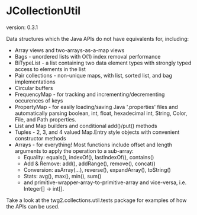 JCollectionUtil
==============
version: 0.3.1

Data structures which the Java APIs do not have equivalents for, including:
* Array views and two-arrays-as-a-map views
* Bags - unordered lists with O(1) index removal performance
* BiTypeList - a list containing two data element types with strongly typed access to elements in the list
* Pair collections - non-unique maps, with list, sorted list, and bag implementations
* Circular buffers
* FrequencyMap - for tracking and incrementing/decrementing occurences of keys
* PropertyMap - for easily loading/saving Java '.properties' files and automatically parsing boolean, int, float, hexadecimal int, String, Color, File, and Path properties.
* List and Map builders and conditional add()/put() methods
* Tuples - 2, 3, and 4 valued Map.Entry style objects with convenient constructor methods
* Arrays - for everything! Most functions include offset and length arguments to apply the operation to a sub-array:
   * Equality: equals(), indexOf(), lastIndexOf(), contains()
   * Add & Remove: add(), addRange(), remove(), concat()
   * Conversion: asArray(...), reverse(), expandArray(), toString()
   * Stats: avg(), max(), min(), sum()
   * and primitive-wrapper-array-to-primitive-array and vice-versa, i.e. Integer[] -> int[].

Take a look at the twg2.collections.util.tests package for examples of how the APIs can be used.
